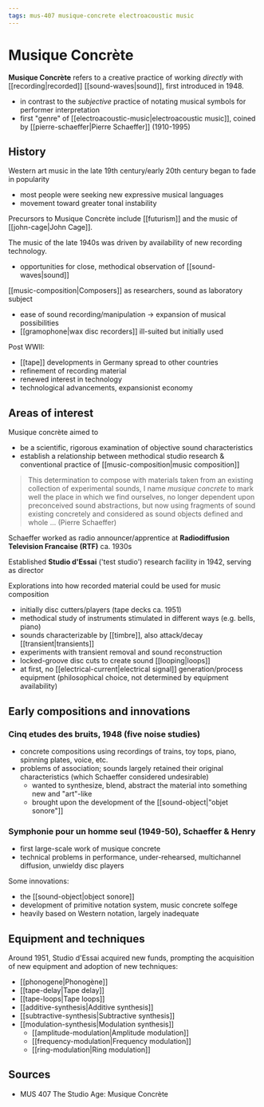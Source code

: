 ```yaml
---
tags: mus-407 musique-concrete electroacoustic music
---
```


# Musique Concrète

**Musique Concrète** refers to a creative practice of working _directly_ with [[recording|recorded]] [[sound-waves|sound]], first introduced in 1948.

- in contrast to the _subjective_ practice of notating musical symbols for performer interpretation
- first "genre" of [[electroacoustic-music|electroacoustic music]], coined by [[pierre-schaeffer|Pierre Schaeffer]] (1910-1995)

## History

Western art music in the late 19th century/early 20th century began to fade in popularity

- most people were seeking new expressive musical languages
- movement toward greater tonal instability

Precursors to Musique Concrète include [[futurism]] and the music of [[john-cage|John Cage]].

The music of the late 1940s was driven by availability of new recording technology.

- opportunities for close, methodical observation of [[sound-waves|sound]]

[[music-composition|Composers]] as researchers, sound as laboratory subject

- ease of sound recording/manipulation → expansion of musical possibilities
- [[gramophone|wax disc recorders]] ill-suited but initially used

Post WWII:

- [[tape]] developments in Germany spread to other countries
- refinement of recording material
- renewed interest in technology
- technological advancements, expansionist economy

## Areas of interest

Musique concrète aimed to

- be a scientific, rigorous examination of objective sound characteristics
- establish a relationship between methodical studio research & conventional practice of [[music-composition|music composition]]

> This determination to compose with materials taken from an existing collection of experimental sounds, I name _musique concrete_ to mark well the place in which we find ourselves, no longer dependent upon preconceived sound abstractions, but now using fragments of sound existing concretely and considered as sound objects defined and whole ... (Pierre Schaeffer)

Schaeffer worked as radio announcer/apprentice at **Radiodiffusion Television Francaise (RTF)** ca. 1930s

Established **Studio d'Essai** ('test studio') research facility in 1942, serving as director

Explorations into how recorded material could be used for music composition

- initially disc cutters/players (tape decks ca. 1951)
- methodical study of instruments stimulated in different ways (e.g. bells, piano)
- sounds characterizable by [[timbre]], also attack/decay [[transient|transients]]
- experiments with transient removal and sound reconstruction
- locked-groove disc cuts to create sound [[looping|loops]]
- at first, no [[electrical-current|electrical signal]] generation/process equipment (philosophical choice, not determined by equipment availability)

## Early compositions and innovations

### **Cinq etudes des bruits**, 1948 (five noise studies)

- concrete compositions using recordings of trains, toy tops, piano, spinning plates, voice, etc.
- problems of association; sounds largely retained their original characteristics (which Schaeffer considered undesirable)
  - wanted to synthesize, blend, abstract the material into something new and "art"-like
  - brought upon the development of the [[sound-object|"objet sonore"]]

### Symphonie pour un homme seul (1949-50), Schaeffer & Henry

- first large-scale work of musique concrete
- technical problems in performance, under-rehearsed, multichannel diffusion, unwieldy disc players

Some innovations:

- the [[sound-object|object sonore]]
- development of primitive notation system, music concrete solfege
- heavily based on Western notation, largely inadequate

## Equipment and techniques

Around 1951, Studio d'Essai acquired new funds, prompting the acquisition of new equipment and adoption of new techniques:

- [[phonogene|Phonogène]]
- [[tape-delay|Tape delay]]
- [[tape-loops|Tape loops]]
- [[additive-synthesis|Additive synthesis]]
- [[subtractive-synthesis|Subtractive synthesis]]
- [[modulation-synthesis|Modulation synthesis]]
  - [[amplitude-modulation|Amplitude modulation]]
  - [[frequency-modulation|Frequency modulation]]
  - [[ring-modulation|Ring modulation]]

## Sources

- MUS 407 The Studio Age: Musique Concrète
